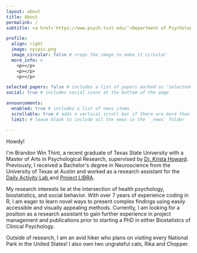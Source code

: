 ```yaml
---
layout: about
title: About
permalink: /
subtitle: <a href='https://www.psych.txst.edu/'>Department of Psychology<br>Texas State University</a>.

profile:
  align: right
  image: nycpic.png
  image_circular: false # crops the image to make it circular
  more_info: >
    <p></p>
    <p></p>
    <p></p>

selected_papers: false # includes a list of papers marked as "selected={true}"
social: true # includes social icons at the bottom of the page

announcements:
  enabled: true # includes a list of news items
  scrollable: true # adds a vertical scroll bar if there are more than 3 news items
  limit: # leave blank to include all the news in the `_news` folder

---
```


Howdy!

I'm Brandon Win Thint, a recent graduate of Texas State University with a Master of Arts in Psychological Research, supervised by <a href='https://www.psych.txst.edu/faculty/psydirectory/krista-howard.html'>Dr. Krista Howard</a>. Previously, I received a Bachelor's degree in Neuroscience from the University of Texas at Austin and worked as a research assistant for the <a href='https://labs.la.utexas.edu/dailyactivitylab/'>Daily Activity Lab </a> and <a href='https://sites.utexas.edu/projectlibra/'> Project LIBRA</a>.

My research interests lie at the intersection of health psychology, biostatistics, and social behavior. With over 7 years of experience coding in R, I am eager to learn novel ways to present complex findings using easily accessible and visually appealing methods. Currently, I am looking for a position as a research assistant to gain further experience in project management and publications prior to starting a PhD in either Biostatistcs of Clinical Psychology.

Outside of research, I am an avid hiker who plans on visiting every National Park in the United States! I also own two ungrateful cats, Rika and Chopper.
